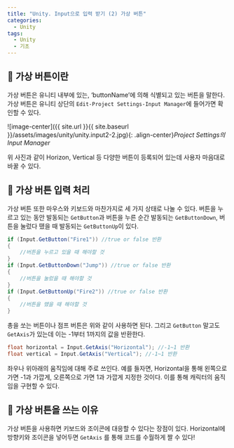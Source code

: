 ```yaml
---
title: "Unity. Input으로 입력 받기 (2) 가상 버튼"
categories:
  - Unity
tags:
  - Unity
  - 기초
---
```


## 🌟 가상 버튼이란

가상 버튼은 유니티 내부에 있는, ‘buttonName’에 의해 식별되고 있는 버튼을 말한다. 가상 버튼은 유니티 상단의 `Edit-Project Settings-Input Manager`에 들어가면 확인할 수 있다.

![image-center]({{ site.url }}{{ site.baseurl }}/assets/images/unity/unity.input2-2.jpg){: .align-center}_Project Settings의 Input Manager_

위 사진과 같이 Horizon, Vertical 등 다양한 버튼이 등록되어 있는데 사용자 마음대로 바꿀 수 있다. 

## 🌟 가상 버튼 입력 처리

가상 버튼 또한 마우스와 키보드와 마찬가지로 세 가지 상태로 나눌 수 있다. 버튼을 누르고 있는 동안 발동되는 `GetButton`과 버튼을 누른 순간 발동되는 `GetButtonDown`, 버튼을 눌렀다 뗐을 때 발동되는 `GetButtonUp`이 있다.

```c#
if (Input.GetButton("Fire1")) //true or false 반환
{
	//버튼을 누르고 있을 때 해야할 것
}
if (Input.GetButtonDown("Jump")) //true or false 반환
{
	//버튼을 눌렀을 때 해야할 것
}
if (Input.GetButtonUp("Fire2")) //true or false 반환
{
	//버튼을 뗐을 때 해야할 것
}
```

총을 쏘는 버튼이나 점프 버튼은 위와 같이 사용하면 된다. 그리고 `GetButton` 말고도 `GetAxis`가 있는데 이는 -1부터 1까지의 값을 반환한다.

```c#
float horizontal = Input.GetAxis("Horizontal"); //-1~1 반환
float vertical = Input.GetAxis("Vertical"); //-1~1 반환
```

좌우나 위아래의 움직임에 대해 주로 쓰인다. 예를 들자면, Horizontal을 통해 왼쪽으로 가면 -1과 가깝게, 오른쪽으로 가면 1과 가깝게 지정한 것이다. 이를 통해 캐릭터의 움직임을 구현할 수 있다.

## 🌟 가상 버튼을 쓰는 이유

가상 버튼을 사용하면 키보드와 조이콘에 대응할 수 있다는 장점이 있다. Horizontal에 방향키와 조이콘을 넣어두면 `GetAxis` 를 통해 코드를 수월하게 짤 수 있다!